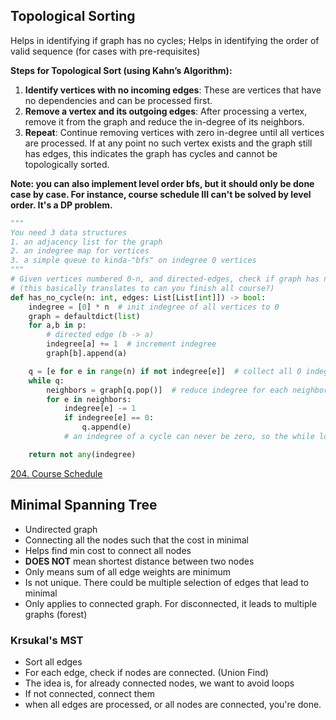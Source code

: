 ## Topological Sorting
Helps in identifying if graph has no cycles; Helps in identifying the order of valid sequence (for cases with pre-requisites)

**Steps for Topological Sort (using Kahn’s Algorithm):**
1. **Identify vertices with no incoming edges**: These are vertices that have no dependencies and can be processed first.
2. **Remove a vertex and its outgoing edges**: After processing a vertex, remove it from the graph and reduce the in-degree of its neighbors.
3. **Repeat**: Continue removing vertices with zero in-degree until all vertices are processed. If at any point no such vertex exists and the graph still has edges, this indicates the graph has cycles and cannot be topologically sorted.

**Note: you can also implement level order bfs, but it should only be done case by case. For instance, course schedule III can't be solved by level order. It's a DP problem.**
```python
"""
You need 3 data structures
1. an adjacency list for the graph
2. an indegree map for vertices
3. a simple queue to kinda-"bfs" on indegree 0 vertices
"""
# Given vertices numbered 0-n, and directed-edges, check if graph has no cycle
# (this basically translates to can you finish all course?)
def has_no_cycle(n: int, edges: List[List[int]]) -> bool:
    indegree = [0] * n  # init indegree of all vertices to 0
    graph = defaultdict(list)
    for a,b in p:
        # directed edge (b -> a)
        indegree[a] += 1  # increment indegree
        graph[b].append(a)

    q = [e for e in range(n) if not indegree[e]]  # collect all 0 indegree vertices
    while q:
        neighbors = graph[q.pop()]  # reduce indegree for each neighbors
        for e in neighbors:
            indegree[e] -= 1
            if indegree[e] == 0:  
                q.append(e)
            # an indegree of a cycle can never be zero, so the while loop never goes into infinite loop

    return not any(indegree)
```
[204. Course Schedule](https://leetcode.com/problems/course-schedule/description/)

## Minimal Spanning Tree
- Undirected graph
- Connecting all the nodes such that the cost in minimal 
- Helps find min cost to connect all nodes
- **DOES NOT** mean shortest distance between two nodes
- Only means sum of all edge weights are minimum
- Is not unique. There could be multiple selection of edges that lead to minimal
- Only applies to connected graph. For disconnected, it leads to multiple graphs (forest) 
### Krsukal's MST
- Sort all edges
- For each edge, check if nodes are connected. (Union Find)
- The idea is, for already connected nodes, we want to avoid loops
- If not connected, connect them
- when all edges are processed, or all nodes are connected, you're done.
